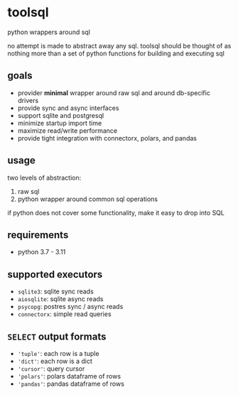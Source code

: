 # toolsql

python wrappers around sql

no attempt is made to abstract away any sql. toolsql should be thought of as nothing more than a set of python functions for building and executing sql


## goals
- provider **minimal** wrapper around raw sql and around db-specific drivers
- provide sync and async interfaces
- support sqlite and postgresql
- minimize startup import time
- maximize read/write performance
- provide tight integration with connectorx, polars, and pandas


## usage
two levels of abstraction:
1. raw sql
2. python wrapper around common sql operations

if python does not cover some functionality, make it easy to drop into SQL


## requirements
- python 3.7 - 3.11


## supported executors
- `sqlite3`: sqlite sync reads
- `aiosqlite`: sqlite async reads
- `psycopg`: postres sync / async reads
- `connectorx`: simple read queries


## `SELECT` output formats
- `'tuple'`: each row is a tuple
- `'dict'`: each row is a dict
- `'cursor'`: query cursor
- `'polars'`: polars dataframe of rows
- `'pandas'`: pandas dataframe of rows

